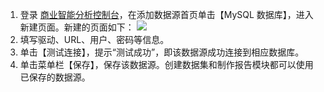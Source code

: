 1. 登录 [商业智能分析控制台](https://console.cloud.tencent.com/bi)，在添加数据源首页单击【MySQL 数据库】，进入新建页面。新建的页面如下：
 ![](https://main.qcloudimg.com/raw/39410609e013fad9e8bd744a52946172.png)
2. 填写驱动、URL、用户、密码等信息。
3. 单击【测试连接】，提示“测试成功”，即该数据源成功连接到相应数据库。
4. 单击菜单栏【保存】，保存该数据源。创建数据集和制作报告模块都可以使用已保存的数据源。
